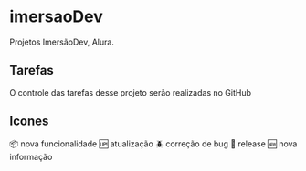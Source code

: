 # imersaoDev

Projetos ImersãoDev, Alura.

## Tarefas

O controle das tarefas desse projeto serão realizadas no GitHub

## Icones

:package: nova funcionalidade
:up: atualização
:beetle: correção de bug
:checkered_flag: release
:new: nova informação
